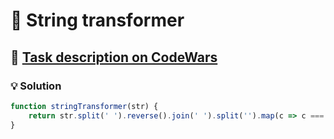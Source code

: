 # 📝 String transformer

## 🔗 [Task description on CodeWars](https://www.codewars.com/kata/5878520d52628a092f0002d0)

### 💡 Solution

```javascript
function stringTransformer(str) {
    return str.split(' ').reverse().join(' ').split('').map(c => c === c.toUpperCase() ? c.toLowerCase() : c.toUpperCase()).join('');
}
```

